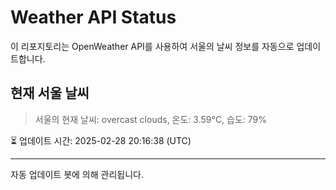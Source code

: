 
# Weather API Status

이 리포지토리는 OpenWeather API를 사용하여 서울의 날씨 정보를 자동으로 업데이트합니다.

## 현재 서울 날씨
> 서울의 현재 날씨: overcast clouds, 온도: 3.59°C, 습도: 79%

⏳ 업데이트 시간: 2025-02-28 20:16:38 (UTC)

---
자동 업데이트 봇에 의해 관리됩니다.
